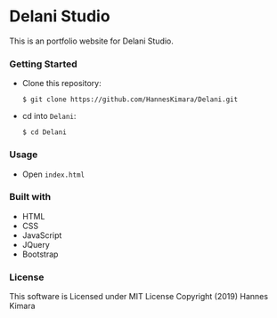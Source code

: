 # Delani Studio
This is an portfolio website for Delani Studio.
### Getting Started
- Clone this repository:
    ```
    $ git clone https://github.com/HannesKimara/Delani.git
    ```
- cd into `Delani`:

    ```
    $ cd Delani 
    ```
### Usage
- Open `index.html`

### Built with
- HTML
- CSS
- JavaScript
- JQuery
- Bootstrap 

### License
This software is Licensed under MIT License Copyright (2019) Hannes Kimara
